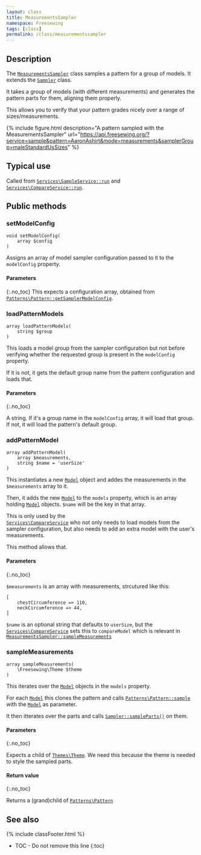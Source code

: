```yaml
---
layout: class
title: MeasurementsSampler
namespace: Freesewing
tags: [class]
permalink: /class/measurementssampler
---
```

## Description 

The [`MeasurementsSampler`](measurementssampler) class samples a pattern 
for a group of models. It extends the [`Sampler`](sampler) class.

It takes a group of models (with different measurements) and generates
the pattern parts for them, aligning them properly.

This allows you to verify that your pattern grades nicely over a range of
sizes/measurements. 

{% include figure.html 
    description="A pattern sampled with the MeasurementsSampler"
    url="https://api.freesewing.org/?service=sample&pattern=AaronAshirt&mode=measurements&samplerGroup=maleStandardUsSizes"
%}

## Typical use

Called from [`Services\SampleService::run`](services/sampleservice#run) 
and [`Services\CompareService::run`](services/compareservice#run).

## Public methods

### setModelConfig

```php?start_inline=1
void setModelConfig( 
    array $config 
)
```

Assigns an array of model sampler configuration passed to it 
to the `modelConfig` property.

#### Parameters
{:.no_toc}
This expects a configuration array, obtained from
[`Patterns\Pattern::getSamplerModelConfig`](patterns/core/pattern#getsamplermodelconfig).

### loadPatternModels

```php?start_inline=1
array loadPatternModels(
    string $group
)
```

This loads a model group from the sampler configuration
but not before verifying whether the requested group is present in the `modelConfig` property.

If it is not, it gets the default group name from the pattern configuration and loads that.

#### Parameters
{:.no_toc}

A string. If it's a group name in the `modelConfig` array, it will load that group.
If not, it will load the pattern's default group.

### addPatternModel

```php?start_inline=1
array addPatternModel(
    array $measurements,
    string $name = 'userSize'
)
```

This instantiates a new [`Model`](model) object and addes the measurements in
the `$measurements` array to it.

Then, it adds the new [`Model`](model) to the `models` property, which is an array
holding [`Model`](model) objects. `$name` will be the key in that array.

This is only used by the  
[`Services\CompareService`](services/compareservice) who not only needs to
load models from the sampler configuration, but also needs to add an extra model
with the user's measurements.

This method allows that.

#### Parameters
{:.no_toc}

`$measurements` is an array with measurements, strcutured like this:
```php?start_inline=1
[
    chestCircumference => 110,
    neckCircumference => 44,
]
```

`$name` is an optional string that defaults to `userSize`, but the 
[`Services\CompareService`](services/compareservice) sets this to `compareModel`
which is relevant in [`MeasurementsSampler::sampleMeasurements`](measurementssampler#samplemeasurements)

### sampleMeasurements

```php?start_inline=1
array sampleMeasurements(
    \Freesewing\Theme $theme
)
```

This iterates over the [`Model`](model) objects in the `models` property.

For each [`Model`](model) this clones the pattern and calls 
[`Patterns\Pattern::sample`](patterns/core/pattern#sample) with the [`Model`](model)
as parameter.

It then itterates over the parts and calls 
[`Sampler::sampleParts()`](sampler#sampleparts) on them. 

#### Parameters
{:.no_toc}

Expects a child of [`Themes\Theme`](themes/core/theme). We need this because the theme
is needed to style the sampled parts.

#### Return value
{:.no_toc}

Returns a (grand)child of [`Patterns\Pattern`](patterns/core/pattern)

## See also
{% include classFooter.html %}
* TOC - Do not remove this line
{:toc}
